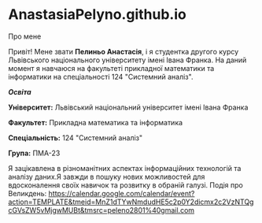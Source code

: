 # AnastasiaPelyno.github.io
Про мене

Привіт! Мене звати **Пелиньо Анастасія**, і я студентка другого курсу Львівського національного університету імені Івана Франка. На даний момент я навчаюся на факультеті прикладної математики та інформатики на спеціальності 124 "Системний аналіз".

***Освіта***

**Університет:** Львівський національний університет імені Івана Франка

**Факультет:** Прикладна математика та інформатика

**Спеціальність:** 124 "Системний аналіз"

**Група:** ПМА-23

Я зацікавлена в різноманітних аспектах інформаційних технологій та аналізу даних.Я завжди в пошуку нових можливостей для вдосконалення своїх навичок та розвитку в обраній галузі.
Подія про Великдень:
https://calendar.google.com/calendar/event?action=TEMPLATE&tmeid=MnZ1dTYwNmdudHE5c2p0Y2dicmx2c2VzNTQgcGVsZW5vMjgwMUBt&tmsrc=peleno2801%40gmail.com

